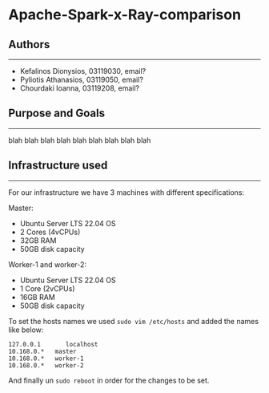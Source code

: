 # Apache-Spark-x-Ray-comparison

## Authors
----------------------------------------------------------------

* Kefalinos Dionysios, 03119030, email?
* Pyliotis Athanasios, 03119050, email?
* Chourdaki Ioanna, 03119208, email?


## Purpose and Goals
----------------------------------------------------------------

blah blah blah blah blah blah blah blah blah

## Infrastructure used
----------------------------------------------------------------

For our infrastructure we have 3 machines with different specifications:

Master: 
* Ubuntu Server LTS 22.04 OS
* 2 Cores (4vCPUs)
* 32GB RAM
* 50GB disk capacity

Worker-1 and worker-2: 
* Ubuntu Server LTS 22.04 OS
* 1 Core (2vCPUs)
* 16GB RAM
* 50GB disk capacity

To set the hosts names we used `sudo vim /etc/hosts` and added the names like below:
```
127.0.0.1       localhost
10.168.0.*   master
10.168.0.*   worker-1
10.168.0.*   worker-2
```
And finally un `sudo reboot` in order for the changes to be set.

